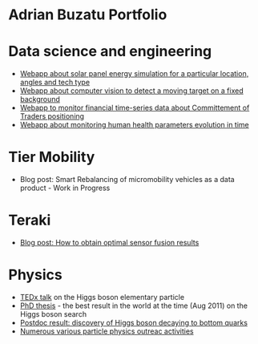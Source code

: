 # Adrian Buzatu Portfolio

# Data science and engineering

* [Webapp about solar panel energy simulation for a particular location, angles and tech type](http://194.99.21.224:8503)
* [Webapp about computer vision to detect a moving target on a fixed background](http://194.99.21.224:8505)
* [Webapp to monitor financial time-series data about Committement of Traders positioning](http://194.99.21.224:8501)
* [Webapp about monitoring human health parameters evolution in time](http://194.99.21.224:8504)

# Tier Mobility
* Blog post: Smart Rebalancing of micromobility vehicles as a data product - Work in Progress

# Teraki
* [Blog post: How to obtain optimal sensor fusion results](https://www.teraki.com/blog/fusion-blog/#)

# Physics
* [TEDx talk](https://youtu.be/cAr3-OCCwLo) on the Higgs boson elementary particle
* [PhD thesis](https://arxiv.org/abs/1110.5349) - the best result in the world at the time (Aug 2011) on the Higgs boson search
* [Postdoc result: discovery of Higgs boson decaying to bottom quarks](https://atlas.cern/updates/press-statement/observation-higgs-boson-decay-pair-bottom-quarks)
* [Numerous various particle physics outreac activities](http://adrianbuzatu.com/overview.html)